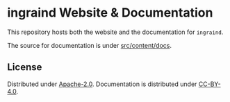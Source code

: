 ingraind Website & Documentation
================================

This repository hosts both the website and the documentation for `ingraind`.

The source for documentation is under [src/content/docs](./src/content/docs).


License
-------

Distributed under [Apache-2.0](./LICENSE).
Documentation is distributed under [CC-BY-4.0](./src/content/docs/LICENSE).